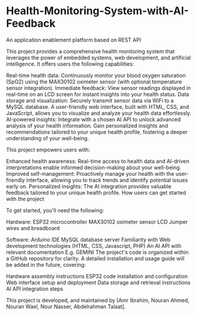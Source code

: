 # Health-Monitoring-System-with-AI-Feedback
An application enablement platform based on REST API


This project provides a comprehensive health monitoring system that leverages the power of embedded systems, web development, and artificial intelligence. It offers users the following capabilities:

Real-time health data: Continuously monitor your blood oxygen saturation (SpO2) using the MAX30102 oximeter sensor (with optional temperature sensor integration).
Immediate feedback: View sensor readings displayed in real-time on an LCD screen for instant insights into your health status.
Data storage and visualization: Securely transmit sensor data via WiFi to a MySQL database. A user-friendly web interface, built with HTML, CSS, and JavaScript, allows you to visualize and analyze your health data effortlessly.
AI-powered insights: Integrate with a chosen AI API to unlock advanced analysis of your health information. Gain personalized insights and recommendations tailored to your unique health profile, fostering a deeper understanding of your well-being.


This project empowers users with:

Enhanced health awareness: Real-time access to health data and AI-driven interpretations enable informed decision-making about your well-being.
Improved self-management: Proactively manage your health with the user-friendly interface, allowing you to track trends and identify potential issues early on.
Personalized insights: The AI integration provides valuable feedback tailored to your unique health profile.
How users can get started with the project

To get started, you'll need the following:

Hardware:
ESP32 microcontroller
MAX30102 oximeter sensor
LCD
Jumper wires and breadboard

Software:
Arduino IDE
MySQL database server
Familiarity with Web development technologies (HTML, CSS, Javascript, PHP)
An AI API with relevant documentation E.g. GEMINI
The project's code is organized within a GitHub repository for clarity. A detailed installation and usage guide will be added in the future, covering:

Hardware assembly instructions
ESP32 code installation and configuration
Web interface setup and deployment
Data storage and retrieval instructions
AI API integration steps


This project is developed, and maintained by [Amr Ibrahim, Nouran Ahmed, Nouran Wael, Nour Nasser, Abdelrahman Talaat].
